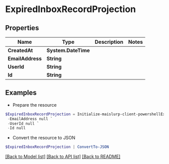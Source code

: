 # ExpiredInboxRecordProjection
## Properties

Name | Type | Description | Notes
------------ | ------------- | ------------- | -------------
**CreatedAt** | **System.DateTime** |  | 
**EmailAddress** | **String** |  | 
**UserId** | **String** |  | 
**Id** | **String** |  | 

## Examples

- Prepare the resource
```powershell
$ExpiredInboxRecordProjection = Initialize-maislurp-client-powershellExpiredInboxRecordProjection  -CreatedAt null `
 -EmailAddress null `
 -UserId null `
 -Id null
```

- Convert the resource to JSON
```powershell
$ExpiredInboxRecordProjection | ConvertTo-JSON
```

[[Back to Model list]](../README#documentation-for-models) [[Back to API list]](../README#documentation-for-api-endpoints) [[Back to README]](../README)

